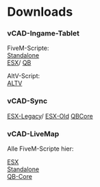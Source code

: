 # Downloads

### vCAD-Ingame-Tablet

FiveM-Scripte:  
[Standalone](https://github.com/vCAD-Systems/vCAD_ui/archive/refs/heads/fivem.zip)  
[ESX](https://github.com/vCAD-Systems/vCAD_ui/archive/refs/heads/fivem_esx.zip)/
[QB](https://github.com/vCAD-Systems/vCAD_ui/archive/refs/heads/fivem_qb.zip)

AltV-Script:  
[ALTV](https://github.com/vCAD-Systems/vCAD_ui/archive/refs/heads/altv.zip)

### vCAD-Sync
[ESX-Legacy](https://github.com/vCAD-Systems/vCAD-Sync/archive/refs/heads/main.zip)/
[ESX-Old](https://github.com/vCAD-Systems/vCAD-Sync/archive/refs/heads/vCAD-Sync(Mysql-Async).zip)
[QBCore](https://github.com/vCAD-Systems/vCad-Sync-QB/archive/refs/heads/main.zip)
### vCAD-LiveMap
Alle FiveM-Scripte hier:

[ESX](https://github.com/vCAD-Systems/vcad-livemap-fivem/releases/download/latest/vCad-livemap-esx.zip)  
[Standalone](https://github.com/vCAD-Systems/vcad-livemap-fivem/releases/download/latest/vCad-livemap-fivem.zip)  
[QB-Core](https://github.com/vCAD-Systems/vcad-livemap-fivem/releases/download/latest/vCad-livemap-qbcore.zip)
